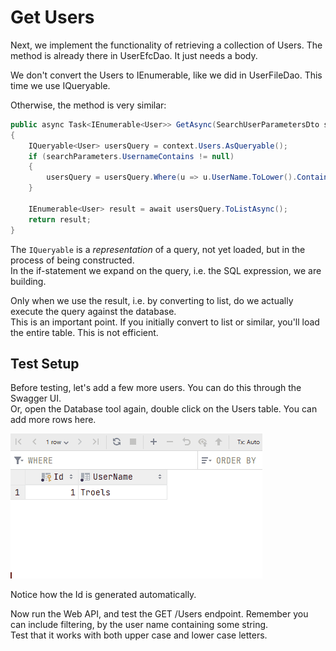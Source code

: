 # Get Users

Next, we implement the functionality of retrieving a collection of Users. The method is already there in UserEfcDao. It just needs a body.

We don't convert the Users to IEnumerable, like we did in UserFileDao. This time we use IQueryable.

Otherwise, the method is very similar:

```csharp
public async Task<IEnumerable<User>> GetAsync(SearchUserParametersDto searchParameters)
{
    IQueryable<User> usersQuery = context.Users.AsQueryable();
    if (searchParameters.UsernameContains != null)
    {
        usersQuery = usersQuery.Where(u => u.UserName.ToLower().Contains(searchParameters.UsernameContains.ToLower()));
    }

    IEnumerable<User> result = await usersQuery.ToListAsync();
    return result;
}
```

The `IQueryable` is a _representation_ of a query, not yet loaded, but in the process of being constructed.\
In the if-statement we expand on the query, i.e. the SQL expression, we are building.

Only when we use the result, i.e. by converting to list, do we actually execute the query against the database.\
This is an important point. If you initially convert to list or similar, you'll load the entire table. This is not efficient.

## Test Setup
Before testing, let's add a few more users. You can do this through the Swagger UI.\
Or, open the Database tool again, double click on the Users table. You can add more rows here.

![](Resources/AddUsers.gif)

Notice how the Id is generated automatically.

Now run the Web API, and test the GET /Users endpoint. Remember you can include filtering, by the user name containing some string.\
Test that it works with both upper case and lower case letters.
